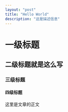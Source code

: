 ```yaml
---
layout: "post"
title: "Hello World"
description: "这是描述信息"
---
```


# 一级标题

## 二级标题就是这么写

### 三级标题

#### 四级标题

这里是文章的正文

